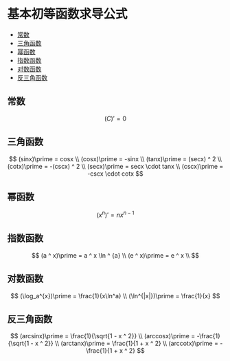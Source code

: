 # 基本初等函数求导公式

* [常数](#常数)
* [三角函数](#三角函数)
* [幂函数](#幂函数)
* [指数函数](#指数函数)
* [对数函数](#对数函数)
* [反三角函数](#反三角函数)

## 常数

$$
(C)\prime = 0
$$

## 三角函数

$$
(sinx)\prime = cosx
\\
(cosx)\prime = -sinx
\\
(tanx)\prime = (secx) ^ 2
\\
(cotx)\prime = -(cscx) ^ 2
\\
(secx)\prime = secx \cdot tanx
\\
(cscx)\prime = -cscx \cdot cotx
$$

## 幂函数

$$
(x ^ n)\prime = nx ^ {n - 1}
$$

## 指数函数

$$
(a ^ x)\prime = a ^ x \ln ^ {a}
\\
(e ^ x)\prime = e ^ x
\\
$$

## 对数函数

$$
(\log_a^{x})\prime = \frac{1}{x\ln^a}
\\
(\ln^{|x|})\prime = \frac{1}{x}
$$

## 反三角函数

$$
(arcsinx)\prime = \frac{1}{\sqrt{1 - x ^ 2}}
\\
(arccosx)\prime = -\frac{1}{\sqrt{1 - x ^ 2}}
\\
(arctanx)\prime = \frac{1}{1 + x ^ 2}
\\
(arccotx)\prime = -\frac{1}{1 + x ^ 2}
$$




